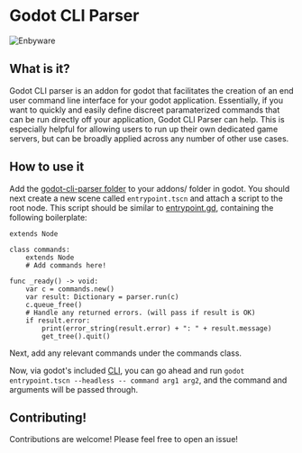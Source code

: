 # Godot CLI Parser
![Enbyware](https://pride-badges.pony.workers.dev/static/v1?label=enbyware&labelColor=%23555&stripeWidth=8&stripeColors=FCF434%2CFFFFFF%2C9C59D1%2C2C2C2C)

## What is it?

Godot CLI parser is an addon for godot that facilitates the creation of an end user command line interface for your godot application. 
Essentially, if you want to quickly and easily define discreet paramaterized commands that can be run directly off your application, Godot CLI Parser can help. 
This is especially helpful for allowing users to run up their own dedicated game servers, but can be broadly applied across any number of other use cases.

## How to use it

Add the [godot-cli-parser folder](https://github.com/Fireye04/godot-cli-parser/tree/67cc7c308dcb155ef5ce0df0aa69b3093e6efc30/addons) to your addons/ folder in godot. 
You should next create a new scene called `entrypoint.tscn` and attach a script to the root node.
This script should be similar to [entrypoint.gd](https://github.com/Fireye04/godot-cli-parser/blob/main/entrypoint.gd), containing the following boilerplate:
``` gdscript
extends Node

class commands:
	extends Node
	# Add commands here!

func _ready() -> void:
	var c = commands.new()
	var result: Dictionary = parser.run(c)
	c.queue_free()
	# Handle any returned errors. (will pass if result is OK)
	if result.error:
		print(error_string(result.error) + ": " + result.message)
		get_tree().quit()
```
Next, add any relevant commands under the commands class.

Now, via godot's included [CLI](https://docs.godotengine.org/en/stable/tutorials/editor/command_line_tutorial.html), 
you can go ahead and run `godot entrypoint.tscn --headless -- command arg1 arg2`, and the command and arguments will be passed through.

## Contributing! 

Contributions are welcome! Please feel free to open an issue!
